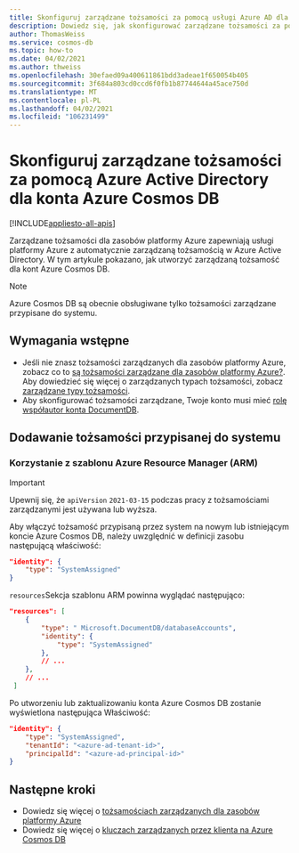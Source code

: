 ```yaml
---
title: Skonfiguruj zarządzane tożsamości za pomocą usługi Azure AD dla konta Azure Cosmos DB
description: Dowiedz się, jak skonfigurować zarządzane tożsamości za pomocą Azure Active Directory dla konta Azure Cosmos DB
author: ThomasWeiss
ms.service: cosmos-db
ms.topic: how-to
ms.date: 04/02/2021
ms.author: thweiss
ms.openlocfilehash: 30efaed09a400611861bdd3adeae1f650054b405
ms.sourcegitcommit: 3f684a803cd0ccd6f0fb1b87744644a45ace750d
ms.translationtype: MT
ms.contentlocale: pl-PL
ms.lasthandoff: 04/02/2021
ms.locfileid: "106231499"
---
```

# <a name="configure-managed-identities-with-azure-active-directory-for-your-azure-cosmos-db-account"></a>Skonfiguruj zarządzane tożsamości za pomocą Azure Active Directory dla konta Azure Cosmos DB
[!INCLUDE[appliesto-all-apis](includes/appliesto-all-apis.md)]

Zarządzane tożsamości dla zasobów platformy Azure zapewniają usługi platformy Azure z automatycznie zarządzaną tożsamością w Azure Active Directory. W tym artykule pokazano, jak utworzyć zarządzaną tożsamość dla kont Azure Cosmos DB.

> [!NOTE]
> Azure Cosmos DB są obecnie obsługiwane tylko tożsamości zarządzane przypisane do systemu.

## <a name="prerequisites"></a>Wymagania wstępne

- Jeśli nie znasz tożsamości zarządzanych dla zasobów platformy Azure, zobacz co to [są tożsamości zarządzane dla zasobów platformy Azure?](../active-directory/managed-identities-azure-resources/overview.md). Aby dowiedzieć się więcej o zarządzanych typach tożsamości, zobacz [zarządzane typy tożsamości](../active-directory/managed-identities-azure-resources/overview.md#managed-identity-types).
- Aby skonfigurować tożsamości zarządzane, Twoje konto musi mieć [rolę współautor konta DocumentDB](../role-based-access-control/built-in-roles.md#documentdb-account-contributor).

## <a name="add-a-system-assigned-identity"></a>Dodawanie tożsamości przypisanej do systemu

### <a name="using-an-azure-resource-manager-arm-template"></a>Korzystanie z szablonu Azure Resource Manager (ARM)

> [!IMPORTANT]
> Upewnij się, że `apiVersion` `2021-03-15` podczas pracy z tożsamościami zarządzanymi jest używana lub wyższa.

Aby włączyć tożsamość przypisaną przez system na nowym lub istniejącym koncie Azure Cosmos DB, należy uwzględnić w definicji zasobu następującą właściwość:

```json
"identity": {
    "type": "SystemAssigned"
}
```

`resources`Sekcja szablonu ARM powinna wyglądać następująco:

```json
"resources": [
    {
        "type": " Microsoft.DocumentDB/databaseAccounts",
        "identity": {
            "type": "SystemAssigned"
        },
        // ...
    },
    // ...
 ]
```

Po utworzeniu lub zaktualizowaniu konta Azure Cosmos DB zostanie wyświetlona następująca Właściwość:

```json
"identity": {
    "type": "SystemAssigned",
    "tenantId": "<azure-ad-tenant-id>",
    "principalId": "<azure-ad-principal-id>"
}
```

## <a name="next-steps"></a>Następne kroki

- Dowiedz się więcej o [tożsamościach zarządzanych dla zasobów platformy Azure](../active-directory/managed-identities-azure-resources/overview.md)
- Dowiedz się więcej o [kluczach zarządzanych przez klienta na Azure Cosmos DB](how-to-setup-cmk.md)
